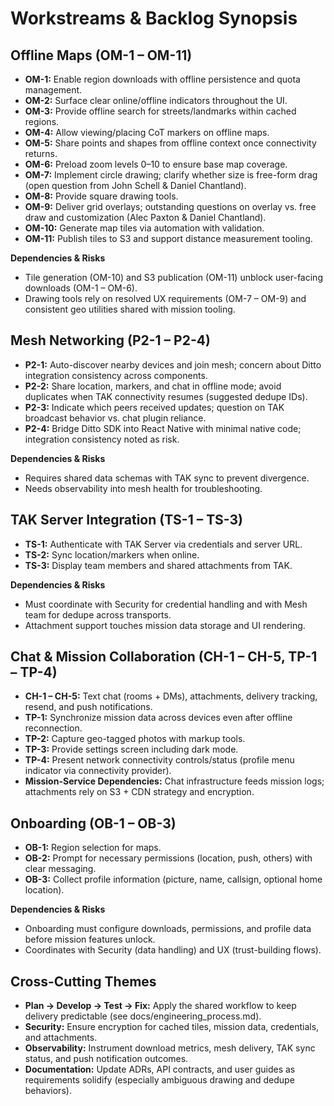 # Workstreams & Backlog Synopsis

## Offline Maps (OM-1 – OM-11)
- **OM-1:** Enable region downloads with offline persistence and quota management.
- **OM-2:** Surface clear online/offline indicators throughout the UI.
- **OM-3:** Provide offline search for streets/landmarks within cached regions.
- **OM-4:** Allow viewing/placing CoT markers on offline maps.
- **OM-5:** Share points and shapes from offline context once connectivity returns.
- **OM-6:** Preload zoom levels 0–10 to ensure base map coverage.
- **OM-7:** Implement circle drawing; clarify whether size is free-form drag (open question from John Schell & Daniel Chantland).
- **OM-8:** Provide square drawing tools.
- **OM-9:** Deliver grid overlays; outstanding questions on overlay vs. free draw and customization (Alec Paxton & Daniel Chantland).
- **OM-10:** Generate map tiles via automation with validation.
- **OM-11:** Publish tiles to S3 and support distance measurement tooling.

**Dependencies & Risks**
- Tile generation (OM-10) and S3 publication (OM-11) unblock user-facing downloads (OM-1 – OM-6).
- Drawing tools rely on resolved UX requirements (OM-7 – OM-9) and consistent geo utilities shared with mission tooling.

## Mesh Networking (P2-1 – P2-4)
- **P2-1:** Auto-discover nearby devices and join mesh; concern about Ditto integration consistency across components.
- **P2-2:** Share location, markers, and chat in offline mode; avoid duplicates when TAK connectivity resumes (suggested dedupe IDs).
- **P2-3:** Indicate which peers received updates; question on TAK broadcast behavior vs. chat plugin reliance.
- **P2-4:** Bridge Ditto SDK into React Native with minimal native code; integration consistency noted as risk.

**Dependencies & Risks**
- Requires shared data schemas with TAK sync to prevent divergence.
- Needs observability into mesh health for troubleshooting.

## TAK Server Integration (TS-1 – TS-3)
- **TS-1:** Authenticate with TAK Server via credentials and server URL.
- **TS-2:** Sync location/markers when online.
- **TS-3:** Display team members and shared attachments from TAK.

**Dependencies & Risks**
- Must coordinate with Security for credential handling and with Mesh team for dedupe across transports.
- Attachment support touches mission data storage and UI rendering.

## Chat & Mission Collaboration (CH-1 – CH-5, TP-1 – TP-4)
- **CH-1 – CH-5:** Text chat (rooms + DMs), attachments, delivery tracking, resend, and push notifications.
- **TP-1:** Synchronize mission data across devices even after offline reconnection.
- **TP-2:** Capture geo-tagged photos with markup tools.
- **TP-3:** Provide settings screen including dark mode.
- **TP-4:** Present network connectivity controls/status (profile menu indicator via connectivity provider).
- **Mission-Service Dependencies:** Chat infrastructure feeds mission logs; attachments rely on S3 + CDN strategy and encryption.

## Onboarding (OB-1 – OB-3)
- **OB-1:** Region selection for maps.
- **OB-2:** Prompt for necessary permissions (location, push, others) with clear messaging.
- **OB-3:** Collect profile information (picture, name, callsign, optional home location).

**Dependencies & Risks**
- Onboarding must configure downloads, permissions, and profile data before mission features unlock.
- Coordinates with Security (data handling) and UX (trust-building flows).

## Cross-Cutting Themes
- **Plan → Develop → Test → Fix:** Apply the shared workflow to keep delivery predictable (see docs/engineering_process.md).
- **Security:** Ensure encryption for cached tiles, mission data, credentials, and attachments.
- **Observability:** Instrument download metrics, mesh delivery, TAK sync status, and push notification outcomes.
- **Documentation:** Update ADRs, API contracts, and user guides as requirements solidify (especially ambiguous drawing and dedupe behaviors).
